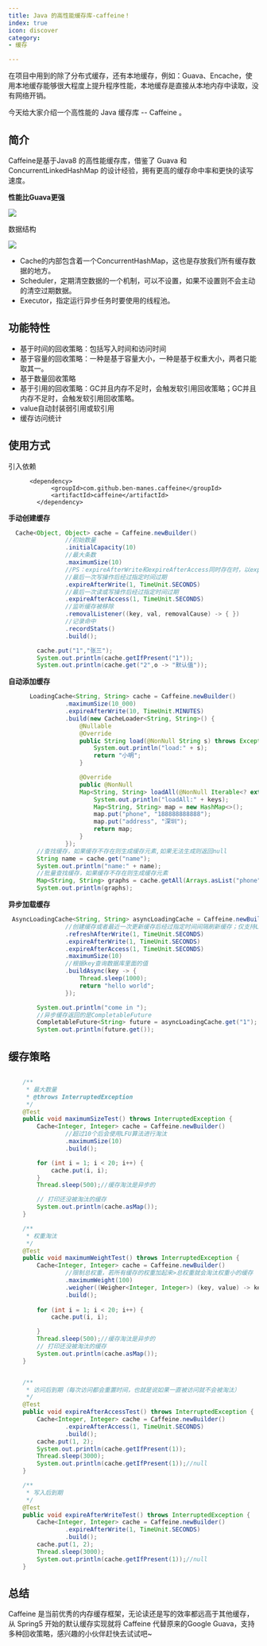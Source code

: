 ```yaml
---
title: Java 的高性能缓存库-caffeine！
index: true
icon: discover
category:
- 缓存

---
```

在项目中用到的除了分布式缓存，还有本地缓存，例如：Guava、Encache，使用本地缓存能够很大程度上提升程序性能，本地缓存是直接从本地内存中读取，没有网络开销。

今天给大家介绍一个高性能的 Java 缓存库 -- Caffeine 。

## 简介

Caffeine是基于Java8 的高性能缓存库，借鉴了 Guava 和 ConcurrentLinkedHashMap 的设计经验，拥有更高的缓存命中率和更快的读写速度。

**性能比Guava更强**

![](http://img.xxfxpt.top/202307031715294.png)

数据结构

![](http://img.xxfxpt.top/202307041640546.png)

- Cache的内部包含着一个ConcurrentHashMap，这也是存放我们所有缓存数据的地方。
- Scheduler，定期清空数据的一个机制，可以不设置，如果不设置则不会主动的清空过期数据。
- Executor，指定运行异步任务时要使用的线程池。

## 功能特性

- 基于时间的回收策略：包括写入时间和访问时间
- 基于容量的回收策略：一种是基于容量大小，一种是基于权重大小，两者只能取其一。
- 基于数量回收策略
- 基于引用的回收策略：GC并且内存不足时，会触发软引用回收策略；GC并且内存不足时，会触发软引用回收策略。
- value自动封装弱引用或软引用
- 缓存访问统计



## 使用方式

引入依赖

```
      <dependency>
            <groupId>com.github.ben-manes.caffeine</groupId>
            <artifactId>caffeine</artifactId>
        </dependency>
```

**手动创建缓存**

```java
  Cache<Object, Object> cache = Caffeine.newBuilder()
                //初始数量
                .initialCapacity(10)
                //最大条数
                .maximumSize(10)
                //PS：expireAfterWrite和expireAfterAccess同时存在时，以expireAfterWrite为准。
                //最后一次写操作后经过指定时间过期
                .expireAfterWrite(1, TimeUnit.SECONDS)
                //最后一次读或写操作后经过指定时间过期
                .expireAfterAccess(1, TimeUnit.SECONDS)
                //监听缓存被移除
                .removalListener((key, val, removalCause) -> { })
                //记录命中
                .recordStats()
                .build();

        cache.put("1","张三");
        System.out.println(cache.getIfPresent("1"));
        System.out.println(cache.get("2",o -> "默认值"));
```

**自动添加缓存**

```java
      LoadingCache<String, String> cache = Caffeine.newBuilder()
                .maximumSize(10_000)
                .expireAfterWrite(10, TimeUnit.MINUTES)
                .build(new CacheLoader<String, String>() {
                    @Nullable
                    @Override
                    public String load(@NonNull String s) throws Exception {
                        System.out.println("load:" + s);
                        return "小明";
                    }

                    @Override
                    public @NonNull
                    Map<String, String> loadAll(@NonNull Iterable<? extends String> keys) throws Exception {
                        System.out.println("loadAll:" + keys);
                        Map<String, String> map = new HashMap<>();
                        map.put("phone", "188888888888");
                        map.put("address", "深圳");
                        return map;
                    }
                });
        //查找缓存，如果缓存不存在则生成缓存元素,如果无法生成则返回null
        String name = cache.get("name");
        System.out.println("name:" + name);
        //批量查找缓存，如果缓存不存在则生成缓存元素
        Map<String, String> graphs = cache.getAll(Arrays.asList("phone", "address"));
        System.out.println(graphs);
```

**异步加载缓存**

```java
 AsyncLoadingCache<String, String> asyncLoadingCache = Caffeine.newBuilder()
                //创建缓存或者最近一次更新缓存后经过指定时间间隔刷新缓存；仅支持LoadingCache
                .refreshAfterWrite(1, TimeUnit.SECONDS)
                .expireAfterWrite(1, TimeUnit.SECONDS)
                .expireAfterAccess(1, TimeUnit.SECONDS)
                .maximumSize(10)
                //根据key查询数据库里面的值
                .buildAsync(key -> {
                    Thread.sleep(1000);
                    return "hello world";
                });

        System.out.println("come in ");
        //异步缓存返回的是CompletableFuture
        CompletableFuture<String> future = asyncLoadingCache.get("1");
        System.out.println(future.get());
```

## 缓存策略

```java

    /**
     * 最大数量
     * @throws InterruptedException
     */
    @Test
    public void maximumSizeTest() throws InterruptedException {
        Cache<Integer, Integer> cache = Caffeine.newBuilder()
                //超过10个后会使用LFU算法进行淘汰
                .maximumSize(10)
                .build();

        for (int i = 1; i < 20; i++) {
            cache.put(i, i);
        }
        Thread.sleep(500);//缓存淘汰是异步的

        // 打印还没被淘汰的缓存
        System.out.println(cache.asMap());
    }

    /**
     * 权重淘汰
     */
    @Test
    public void maximumWeightTest() throws InterruptedException {
        Cache<Integer, Integer> cache = Caffeine.newBuilder()
                //限制总权重，若所有缓存的权重加起来>总权重就会淘汰权重小的缓存
                .maximumWeight(100)
                .weigher((Weigher<Integer, Integer>) (key, value) -> key)
                .build();
        
        for (int i = 1; i < 20; i++) {
            cache.put(i, i);

        }
        Thread.sleep(500);//缓存淘汰是异步的
        // 打印还没被淘汰的缓存
        System.out.println(cache.asMap());
    }


    /**
     * 访问后到期（每次访问都会重置时间，也就是说如果一直被访问就不会被淘汰）
     */
    @Test
    public void expireAfterAccessTest() throws InterruptedException {
        Cache<Integer, Integer> cache = Caffeine.newBuilder()
                .expireAfterAccess(1, TimeUnit.SECONDS)
                .build();
        cache.put(1, 2);
        System.out.println(cache.getIfPresent(1));
        Thread.sleep(3000);
        System.out.println(cache.getIfPresent(1));//null
    }

    /**
     * 写入后到期
     */
    @Test
    public void expireAfterWriteTest() throws InterruptedException {
        Cache<Integer, Integer> cache = Caffeine.newBuilder()
                .expireAfterWrite(1, TimeUnit.SECONDS)
                .build();
        cache.put(1, 2);
        Thread.sleep(3000);
        System.out.println(cache.getIfPresent(1));//null
    }


```



## 总结

Caffeine 是当前优秀的内存缓存框架，无论读还是写的效率都远高于其他缓存，从 Spring5 开始的默认缓存实现就将 Caffeine 代替原来的Google Guava，支持多种回收策略，感兴趣的小伙伴赶快去试试吧~

